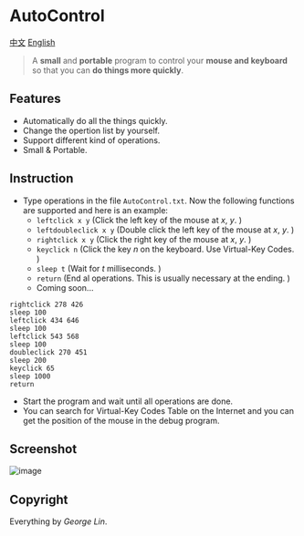 # AutoControl
[中文](https://github.com/georgel2020/Default/blob/main/README-CN.md) [English](https://github.com/georgel2020/Default/blob/main/README.md)
> A **small** and **portable** program to control your **mouse and keyboard** so that you can **do things more quickly**. 
## Features
- Automatically do all the things quickly. 
- Change the opertion list by yourself. 
- Support different kind of operations. 
- Small & Portable. 
## Instruction
- Type operations in the file `AutoControl.txt`. Now the following functions are supported and here is an example: 
  - `leftclick x y` (Click the left key of the mouse at *x*, *y*. )
  - `leftdoubleclick x y` (Double click the left key of the mouse at *x*, *y*. )
  - `rightclick x y` (Click the right key of the mouse at *x*, *y*. )
  - `keyclick n` (Click the key *n* on the keyboard. Use Virtual-Key Codes. )
  - `sleep t` (Wait for *t* milliseconds. )
  - `return` (End al operations. This is usually necessary at the ending. )
  - Coming soon...
```
rightclick 278 426
sleep 100
leftclick 434 646
sleep 100
leftclick 543 568
sleep 100
doubleclick 270 451
sleep 200
keyclick 65
sleep 1000
return
```
- Start the program and wait until all operations are done. 
- You can search for Virtual-Key Codes Table on the Internet and you can get the position of the mouse in the debug program. 
## Screenshot
![image](https://user-images.githubusercontent.com/86717650/169291191-8c280cf6-0a92-4271-82fb-64391f01ab90.png)
## Copyright
Everything by *George Lin*. 

